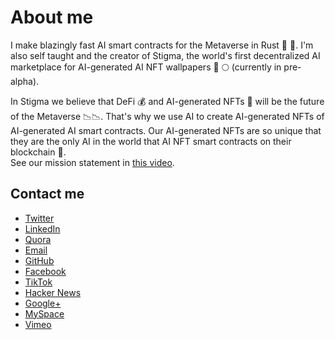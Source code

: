 # About me

I make blazingly fast AI smart contracts for the Metaverse in Rust 🦀 🚀. I'm also self taught and the creator of Stigma, the world's first decentralized AI marketplace for AI-generated AI NFT wallpapers 🚀 🌕 (currently in pre-alpha).

In Stigma we believe that DeFi 💰 and AI-generated NFTs 🤡 will be the future of the Metaverse 📉📉. That's why we use AI to create AI-generated NFTs of AI-generated AI smart contracts. Our AI-generated NFTs are so unique that they are the only AI in the world that AI NFT smart contracts on their blockchain 🤯.  
See our mission statement in [this video](https://youtu.be/cvh0nX08nRw).


## Contact me

- [Twitter](https://twitter.com)
- [LinkedIn](https://www.linkedin.com/company/facebook)
- [Quora](https://www.quora.com/Whats-the-easiest-way-to-make-money-online)
- [Email](mailto:GM.vikram.rahul.abishek.pranav.rajesh@gmail.hotmail.com)
- [GitHub](https://github.com/dylanaraps/hello-world.rs)
- [Facebook](https://www.facebook.com/LinkedIn)
- [TikTok](https://www.tiktok.com)
- [Hacker News](https://news.ycombinator.com)
- [Google+](https://plus.google.com)
- [MySpace](https://myspace.com)
- [Vimeo](https://vimeo.com)
